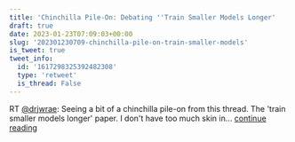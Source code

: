 ```yaml
---
title: 'Chinchilla Pile-On: Debating ''Train Smaller Models Longer'
draft: true
date: 2023-01-23T07:09:03+00:00
slug: '202301230709-chinchilla-pile-on-train-smaller-models'
is_tweet: true
tweet_info:
  id: '1617298325392482308'
  type: 'retweet'
  is_thread: False
---
```




RT [@drjwrae](https://x.com/drjwrae): Seeing a bit of a chinchilla pile-on from this thread. The 'train smaller models longer' paper. I don't have too much skin in… [continue reading](https://x.com/sytelus/status/1617298325392482308)
